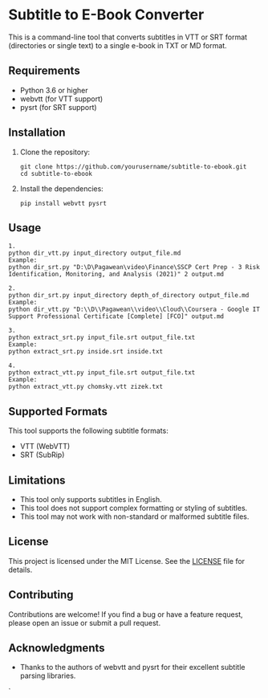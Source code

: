 # Subtitle to E-Book Converter

This is a command-line tool that converts subtitles in VTT or SRT format (directories or single text) to a single e-book in TXT or MD format. 

## Requirements

- Python 3.6 or higher
- webvtt (for VTT support)
- pysrt (for SRT support)

## Installation

1. Clone the repository:

   ```
   git clone https://github.com/yourusername/subtitle-to-ebook.git
   cd subtitle-to-ebook
   ```

2. Install the dependencies:

   ```
   pip install webvtt pysrt
   ```

## Usage

```
1.
python dir_vtt.py input_directory output_file.md
Example:
python dir_srt.py "D:\D\Pagawean\video\Finance\SSCP Cert Prep - 3 Risk Identification, Monitoring, and Analysis (2021)" 2 output.md 

2.
python dir_srt.py input_directory depth_of_directory output_file.md
Example:
python dir_vtt.py "D:\\D\\Pagawean\\video\\Cloud\\Coursera - Google IT Support Professional Certificate [Complete] [FCO]" output.md

3.
python extract_srt.py input_file.srt output_file.txt
Example:
python extract_srt.py inside.srt inside.txt

4.
python extract_vtt.py input_file.srt output_file.txt
Example:
python extract_vtt.py chomsky.vtt zizek.txt
```

## Supported Formats

This tool supports the following subtitle formats:

- VTT (WebVTT)
- SRT (SubRip)

## Limitations

- This tool only supports subtitles in English.
- This tool does not support complex formatting or styling of subtitles.
- This tool may not work with non-standard or malformed subtitle files.

## License

This project is licensed under the MIT License. See the [LICENSE](LICENSE) file for details.

## Contributing

Contributions are welcome! If you find a bug or have a feature request, please open an issue or submit a pull request.

## Acknowledgments

- Thanks to the authors of webvtt and pysrt for their excellent subtitle parsing libraries.


`

